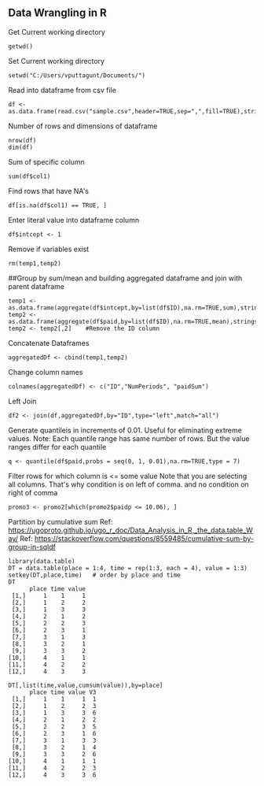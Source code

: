 
## Data Wrangling in R
Get Current working directory
```
getwd()
```

Set Current working directory
```
setwd("C:/Users/vputtagunt/Documents/")
```


Read into dataframe from csv file
```
df <- as.data.frame(read.csv("sample.csv",header=TRUE,sep=",",fill=TRUE),stringsAsFactors=FALSE)
```

Number of rows and dimensions of dataframe
```
nrow(df)
dim(df)
```

Sum of specific column
```
sum(df$col1)
```

Find rows that have NA's 
```
df[is.na(df$col1) == TRUE, ]
```

Enter literal value into dataframe column
```
df$intcept <- 1
```

Remove if variables exist
```
rm(temp1,temp2)
```

##Group by sum/mean and building aggregated dataframe and join with parent dataframe
```
temp1 <- as.data.frame(aggregate(df$intcept,by=list(df$ID),na.rm=TRUE,sum),stringsAsFactors=FALSE)
temp2 <- as.data.frame(aggregate(df$paid,by=list(df$ID),na.rm=TRUE,mean),stringsAsFactors=FALSE)
temp2 <- temp2[,2]    #Remove the ID column
```
Concatenate Dataframes
```
aggregatedDf <- cbind(temp1,temp2)
```

Change column names
```
colnames(aggregatedDf) <- c("ID","NumPeriods", "paidSum")
```

Left Join
```
df2 <- join(df,aggregatedDf,by="ID",type="left",match="all")
```

Generate quantileis in increments of 0.01. Useful for eliminating extreme values.
Note: Each quantile range has same number of rows.
But the value ranges differ for each quantile
```
q <- quantile(df$paid,probs = seq(0, 1, 0.01),na.rm=TRUE,type = 7)
```

Filter rows for which column is <= some value
Note that you are selecting all columns. That's why condition is on left of comma.
and no condition on right of comma
```
promo3 <- promo2[which(promo2$paidp <= 10.06), ]
```

Partition by cumulative sum
Ref: https://ugoproto.github.io/ugo_r_doc/Data_Analysis_in_R,_the_data.table_Way/
Ref: https://stackoverflow.com/questions/8559485/cumulative-sum-by-group-in-sqldf
```
library(data.table)
DT = data.table(place = 1:4, time = rep(1:3, each = 4), value = 1:3)
setkey(DT,place,time)   # order by place and time
DT
      place time value
 [1,]     1    1     1
 [2,]     1    2     2
 [3,]     1    3     3
 [4,]     2    1     2
 [5,]     2    2     3
 [6,]     2    3     1
 [7,]     3    1     3
 [8,]     3    2     1
 [9,]     3    3     2
[10,]     4    1     1
[11,]     4    2     2
[12,]     4    3     3

DT[,list(time,value,cumsum(value)),by=place]
      place time value V3
 [1,]     1    1     1  1
 [2,]     1    2     2  3
 [3,]     1    3     3  6
 [4,]     2    1     2  2
 [5,]     2    2     3  5
 [6,]     2    3     1  6
 [7,]     3    1     3  3
 [8,]     3    2     1  4
 [9,]     3    3     2  6
[10,]     4    1     1  1
[11,]     4    2     2  3
[12,]     4    3     3  6
```
